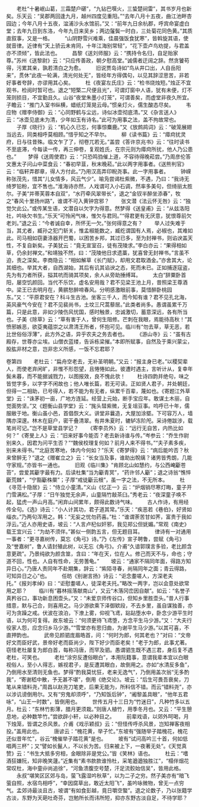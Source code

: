 <!-- { "loadSidebar": true } -->
　　老杜“十暑岷山葛，三霜楚户碪”，“九钻巴噀火，三蛰楚祠雷”，其书岁月也新矣。乐天云：“吴郡两回逢九月，越州四度见重阳。”“去年八月十五夜，曲江池畔杏园边；今年八月十五夜，湓浦沙头水馆前。”又：“前年九日余杭郡，呼宾命宴虚白堂；去年九日到东洛，今年九日来吴乡；两边鬔鬓一时白，三处菊花同色黄。”其质直叙事，又是一格。 
　　“山阴野雪兴难乘，佳晨强饭食犹寒”，皆斡旋其语，使就音律。近律有“天上骄云未肯同，十年江海别常轻”，“花下壶卢鸟劝提，与君盖亦不须倾”，皆此法也。 
　　昌黎《送刘师服》云：“携持令名归，自足贻家尊。”苏州《送黎尉》云：“只应传善政，朝夕慰高堂。”诚儒者迂阔之辞。然贪饕苟得，污累其亲，孰若清白之为愈。 
　　旧说贾岛诗如“鸟从井口出，人自岳阳来”，贯休“此夜一轮满，清光何处无”，皆经年方得偶句，以见其辞涩思苦，非若好事者夸辞，亦谬用其心矣。 
　　杜《夜宴左氏庄》云：“检书烧烛短。”烛正不宜观书，检阅时暂可也。退之“短檠二尺便且光”，可谓灯窗中人语，犹有未便，灯不笼则损目，不宜勤且久。山谷“夜堂朱墨小灯笼”，可谓善矣，而虚堂非夜久所宜。子瞻云：“推门入室书纵横，蜡纸灯笼晃云母。”惯亲灯火，儒生酸态尽矣。 
　　韦应物《赠李侍御》云：“心同野鹤与尘远，诗似冰壶彻底清。”又《杂言送人》云：“冰壶见底未为清，少年如玉有诗名。”此可为用事之法，盖不拘故常也。 
　　子厚《晓行》云：“机心久已忘，何事惊麋鹿。”又《放鹧鸪词》云：“破笼展翅当远去，同类相呼莫相顾。”惜乎知之不早尔。 
　　柳《读书篇》云：“瘴疴扰灵府，日与往昔殊。临文乍了了，彻卷兀若无。”盖尝《答许京兆书》云：“往时读书不至底滞，今每读一传，再三伸卷，复观姓氏，在宗元则为瘴疴所扰，他人乃公患也。” 
　　梦得《送周使君》云：“只恐鸣驺催上道，不容待得晚菘尝。”乃周彦伦答文惠太子问山中菜食云：“春初早韮，秋末晚菘。”此以两字用事者。《送熊判官》云：“临轩弄郡章，得人方付此。”乃用汉高弄印睨尧事。此一字用事者。 
　　钟嵘称张茂先，惜其“儿女情多，风云气少”。喻凫尝谒杜紫微，不遇，乃曰：“我诗无绮罗铅粉，宜不售也。”淮海诗亦然，人戏谓可入小石调，然率多美句，但绮丽太胜尔。子美“并蒂芙蓉本自双”，“水荇牵风翠带长”，退之“金钗半醉坐添春”，牧之“春风十里扬州路”，谁谓不可入黄钟宫邪？ 
　　张文潜《法云怀无咎》云：“独觉欠此公。”或传某生语，文潜自以欠字为得意。然梦得《送皇甫》云：“从兹洛阳社，吟咏欠书生。”乐天“可怜闲气味，惟欠与君同。”“得君更有无厌意，犹恨尊前欠老刘。”退之云：“今者诚自幸，所怀无一欠。”张何得意之有？ 
　　举人过失难于当，其尤者，臧孙之犯门斩关，惟孟椒能数之，臧纥谓国有人焉，必椒也，其难如此。司马相如窃妻涤器开巴蜀，以困苦乡邦，其过已多，至为封禅书，则谄谀盖天性，不复自新矣。子美犹云：“竟无宣室召，徒有茂陵求。”李白亦云：“果得相如草，仍余封禅文。”和靖独不然，曰：“茂陵他日求遗藁，犹喜曾无封禅书。”言虽不迫，责之深矣。李商隐云：“相如解草《长门赋》，却用文君取酒金。”亦舍其大，论其细也。举其大者，自西湖始，其后有讥其谄谀之态，死而未已。正如捕逐寇盗，先为有力者所获，搤其吭而骑其项矣，余人从旁助捶缚耳。 
　　太白“辞粟卧首阳，屡空饥颜回。当代不乐饮，虚名安用哉？君不见梁王池上月，昔照梁王尊酒中。梁王已去明月在，黄鹂愁醉啼春风。分明感激眼前事，莫惜醉卧桃园东。”又：“平原君安在？科斗生古池。坐客三千人，而今知有谁？君不见孔北海，英风豪气今安在？君不见裴尚书，土坟三尺蒿藜居。”此类者尚多。愚谓虽累千万篇，只是此意，非如少陵伤风忧国，感时触景，忠诚激切，蓄意深远，各有所当也。子美《除草》云：“草有害于人，曾何生阻修。芒刺在我眼，焉能待高秋！”其愤邪嫉恶，欲芟夷蕴崇之以肃清王所者，怀抱可见。临川有“勿去草，草无恶，若比世俗俗浮薄”，此方外之语，异乎农夫之务去者也。 
　　《游山寺》云：“虽有古殿存，世尊亦尘埃。山僧衣蓝缕，告诉栋梁摧。”本即所赋事，自然及于乘兴蒙尘，股肱非材之意，岂非忠义所感，一饭不忘君耶？

卷第四
　　老杜云：“扁舟空老去，无补圣明朝。”又云：“报主身已老。”以稷契辈人，而使老弃闲旷，非惟不形怨望，且惓惓如此。彼遭时遇主，言听计从，复幸年鬓未暮，而不能据诚戮力，以图报效，良不愧此欤！ 
　　杜诗四韵并绝句，味之皆觉字多，以字字不闲故也；他人唯长篇，若无可读。正如贤人君子，并处朝廷，但得一二相助，已号得人，若不能为有无者，纵累千百辈，蔑如也。《寄题江外草堂》云：“诛茅初一亩，广地方连延。经营上元始，断手宝应年。敢谋土木丽，自觉面势坚。”又《题衡山县学堂》云：“旄头彗紫微，无复俎豆事。呜呼已十年，儒服敝于地。衡山虽小邑，首倡恢大义。讲堂非曩造，大屋加涂塈。下可容万人，墙隅亦深邃。林木在庭户，密干叠清翠。有井朱夏时，辘轳冻阶戺。采诗倦跋涉，载笔尚可记。”岂不是草堂县学记？ 
　　《寄李员外》云：“远行无自苦，内热比如何？”《寄旻上人》云：“旧来好事今能否？老去新诗谁与传。”岑参云：“乔生作尉别来久，因君为问平生否？”“魏侯校理复何如？前月人来不得书。”“夫子素多疾，别来未得书。”“北庭苦寒地，体内今何如？”乐天《寄梦得》云：“病后能吟否？秋来曾醉无？”退之《赠崔立之》云：“长女当及事，谁助出帨缡？诸男皆秀朗，几能守家规。”亦皆书一通也。 
　　旧观《临川集》“肯顾北山如慧约，与公西崦斸苍苔”，尝爱其斸字最有力。后读杜集“当为斸青冥”，“药许邻人斸”；退之诗翁“憔悴斸荒棘”，“宁豁斸株橜”；子厚“戒徒斸云根”，虽一字之法，不无所本。 
　　杜《寻范十隐居》云：“侍立小童清。”义山《忆正一》云：“炉烟销尽寒灯晦，童子开门雪满松。”子厚：“日午独觉无余声，山童隔竹敲茶臼。”秀老云：“夜深童子唤不起，猛虎一声山月高。”闲弃山间累年，颇得此数诗气味。 
　　古人作诗，有用经传全句。《选》诗云：“小人计其功，君子道其常。”乐天：“疾恶若《巷伯》，好贤如缁衣。”乃两句浑用之。韩：“无妄之忧勿药喜。”杜：“谁谓荼苦甘如荠，富贵于我如浮云。”近人亦用史语，坡云：“人言卢杞似奸邪，我见郑公但妩媚。”常观《南史》载王宜兴云：“为劫不须伴。”甚似一侧韵五言，但无题目耳。 
　　律诗有一对通用一事者：“更寻嘉树传，莫忘《角弓》诗。”乃《左传》宣子聘鲁，尝赋《角弓》及“誉嘉树”，鲁人请封殖此树，以无忘《角弓》。介甫“久谙郭璞言多验，老比颜含意更疏”。乃景纯欲为颜含筮，含曰：“年在天，位在人。修己而天不与，命也；守道不回，性也。人自有性命，无劳蓍龟。” 
　　坡云：“通家不隔同年面，得路方知异日心。”乃唐人责同年不赴期集，辞云：“紫陌寻春，尚隔同年之面；青云得路，可知异日之心”也。 
　　任昉《别谢言扬》诗云：“讵念耋嗟人，方深老夫托。”《报刘孝绰》曰：“讵慰耋嗟人，徒深老夫托。”略改一两字，岂以会意处欲常用之耶？ 
　　临川有“暮林摇落献南山”，又云“木落冈峦因自献”。如云：“名誉子真矜谷口，事功新息困壶头。”又：“未爱京师传谷口，但知乡里胜壶头。”昔人行事措意，默与己合，则喜用之。马少游欲乘下泽御欵段，不去乡里，虽自谋独善，亦可为贪躁之戒。伏波在浪泊，下潦上雾，仰视飞鸢，跕跕堕水中，卧念少游平生时语，以为何可复得。故东坡云：“何须更待飞鸢堕，方念平生马少游。”又：“大夫行役家人怨，应念归乡马少游。”“雪堂亦有思归曲，为谢平生马少游。”以其可喜，不直押韵也。 
　　武帝见颜驷庞眉皓首，问：“何时为郎，何其老也？”对曰：“文帝好文而臣好武，景帝好老而臣尚少，陛下好少而臣老矣！”老于为郎，此事尤著。窃怪老杜屡复为郎白首，每称冯唐，而罕及驷。愚谓驷生既不遇三君，身后复不遇老杜，可笑也。 
　　老杜“涂穷反遭俗眼白”，本用阮籍事，意谓我辈本宜以白眼视俗人，至小人得志，嫉视君子，是反遭其眼白，故倒用之。亦如“水清反多鱼”，乃倒用水至清则无鱼也。梦得“酌我莫忧狂，老来无逸气”，乃倒用盖次翁“无多酌我”，“寄谢嵇中散，予无甚不堪”，倒用《绝交论》。坡云：“后生可畏吾衰矣，刀笔从来错料尧，”周昌以赵尧刀笔吏，后果无能为，所料信不错。而云“错料尧”，亦以涉讥谤倒用尔。又有“穷鬼却须呼”，“乃知饭后钟”，“阇黎盖具眼”，“他年五君咏”，“山王一时数”，皆倒用也。 
　　世传五月十三日为“竹迷日”，凡种竹多以五月。杜云：“东林竹影薄，腊月更须栽。”则唐人植竹，用季冬月也。又云：“平生憩息地，必种数竿竹。”尝欲辟小轩，以必种目之。 
　　前辈戏语，以郊外呵喝，月下烛笼，皆谓之杀风景。介甫《戏示颖叔》云：“但怪传呼杀风景，岂知禅客夜相投。”盖用此也。 
　　唐谚云：“槐花黄，举子忙。”东坡有“强随举子踏槐花，槐花还似昔年忙”，谷云“槐催举子踏花黄”是也。 
　　坡有“试问高吟三十首，何如低唱两三杯”；又“譬如长鬣人，不以长为苦。归来被上下，一夜著无处”。《天觉真赞》云：“书生大抵多穷相，金眼除非是党公。”皆《笑林》语也。 
　　杜云：“嗜酒狂嫌阮，知非晚笑蘧。”近集有“素书款款谁怜杜，采笔遒遒独胜江”，“榻伴烟花常叹杜，海中童丱尚追徐”，“河鱼溃腹空号楚，汗足流骹始信吴”，皆用此格。 
　　永叔“堪笑区区郊与岛，萤飞露湿吟秋草”，以为二子之穷。然子美亦有“暗飞萤自照，水宿鸟相呼”，“幸因腐草出，敢近太阳飞”，虽吟咏微物，曾无一点穷气。孟郊诗最淡且古，坡谓“有如食彭越，竟日嚼空螯”。退之论数子，乃以张籍学古淡，东野为天葩吐奇芬，岂勉所长而讳所短，抑亦东野古淡自足，不待学耶？ 

